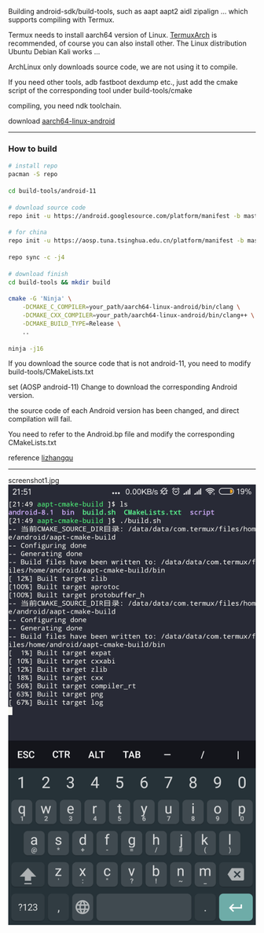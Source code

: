Building android-sdk/build-tools, such as aapt aapt2 aidl zipalign ... which supports compiling with Termux. 

Termux needs to install aarch64 version of Linux. [TermuxArch](https://github.com/SDRausty/TermuxArch) 
is recommended, of course you can also install other.  The Linux distribution Ubuntu Debian Kali works ...

ArchLinux only downloads source code, we are not using it to compile.

If you need other tools, adb fastboot dexdump  etc., just add the cmake script of the corresponding tool under build-tools/cmake

compiling, you need ndk toolchain.

download [aarch64-linux-android](https://github.com/Lzhiyong/termux-ndk/releases)

 **** 
### How to build

```bash
# install repo
pacman -S repo

cd build-tools/android-11

# download source code
repo init -u https://android.googlesource.com/platform/manifest -b master

# for china
repo init -u https://aosp.tuna.tsinghua.edu.cn/platform/manifest -b master

repo sync -c -j4

# download finish
cd build-tools && mkdir build

cmake -G 'Ninja' \
	-DCMAKE_C_COMPILER=your_path/aarch64-linux-android/bin/clang \
	-DCMAKE_CXX_COMPILER=your_path/aarch64-linux-android/bin/clang++ \
	-DCMAKE_BUILD_TYPE=Release \
	..

ninja -j16
```


If you download the source code that is not android-11, you need to modify build-tools/CMakeLists.txt

set (AOSP android-11) Change to download the corresponding Android version.

the source code of each Android version has been changed, and direct compilation will fail.

You need to refer to the Android.bp file and modify the corresponding CMakeLists.txt

reference [lizhangqu](https://github.com/lizhangqu/aapt-cmake-buildscript.git)



 **** 
screenshot1.jpg
![image](https://raw.githubusercontent.com/Lzhiyong/aapt-cmake-build/master/screenshot/screenshot1.jpg)


